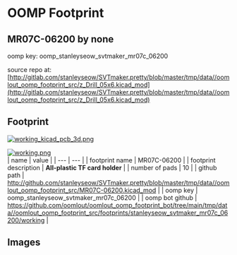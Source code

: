 # OOMP Footprint  
## MR07C-06200  by none  
  
oomp key: oomp_stanleyseow_svtmaker_mr07c_06200  
  
source repo at: [http://gitlab.com/stanleyseow/SVTmaker.pretty/blob/master/tmp/data//oomlout_oomp_footprint_src/z_Drill_05x6.kicad_mod](http://gitlab.com/stanleyseow/SVTmaker.pretty/blob/master/tmp/data//oomlout_oomp_footprint_src/z_Drill_05x6.kicad_mod)  
## Footprint  
  
[![working_kicad_pcb_3d.png](working_kicad_pcb_3d_600.png)](working_kicad_pcb_3d.png)  
  
[![working.png](working_600.png)](working.png)  
| name | value | 
| --- | --- | 
| footprint name | MR07C-06200 | 
| footprint description | <b>All-plastic TF card holder</b> | 
| number of pads | 10 | 
| github path | http://github.com/stanleyseow/SVTmaker.pretty/blob/master/tmp/data//oomlout_oomp_footprint_src/MR07C-06200.kicad_mod | 
| oomp key | oomp_stanleyseow_svtmaker_mr07c_06200 | 
| oomp bot github | https://github.com/oomlout/oomlout_oomp_footprint_bot/tree/main/tmp/data//oomlout_oomp_footprint_src/footprints/stanleyseow_svtmaker_mr07c_06200/working | 
## Images  
